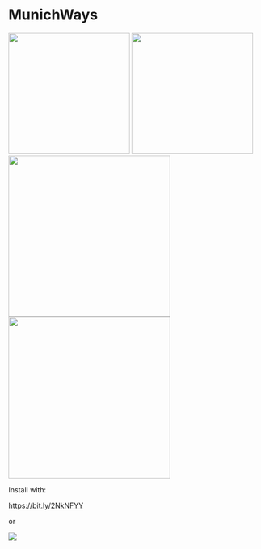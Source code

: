 # MunichWays

<img src="https://github.com/AppWerft/MunichWays/blob/master/screens/1.JPG" width=240 /> <img src="https://github.com/AppWerft/MunichWays/blob/master/screens/2.JPG" width=240 /> <img src="https://github.com/AppWerft/MunichWays/blob/master/screens/3.JPG" width=320 />  <img src="https://github.com/AppWerft/MunichWays/blob/master/screens/4.JPG" width=320 />

Install with: 

https://bit.ly/2NkNFYY

or

![](https://api.qrserver.com/v1/create-qr-code/?data=https%3A%2F%2Fbit.ly%2F2NkNFYY&size=220x220&margin=0)
